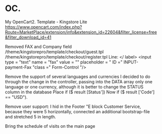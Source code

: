 # OC.
My OpenCart2.
Template - Kingstore Lite
https://www.opencart.com/index.php?Route=MarketPlace/extension/info&extension_id=22604&filter_license=free&filter_download_id=41

Removed FAX and Company field
/theme/kingstorepro/template/checkout/guest.tpl
/theme/kingstorepro/template/checkout/register.tpl
Line:
<label class = "Control-Label" for = "input-payment-fax"> <? php echo $ entry_fax; ?> </ label>
<input type = "text" name = "fax" value = "" placeholder = "<? php echo $ entry_fax;?> ID =" INPUT-payment-Fax "class =" Form-Control "/>

Remove the support of several languages ​​and currencies
I decided to do through the change in the controller, passing into the DATA array only one language or one currency, although it is better to change the STATUS column in the database
Place if ($ result [Status']) Now if ($ result ['Code'] == "USD").



Remove user support:
I hid in the Footer "E block Customer Service, because they were 5 horizontally, connected an additional bootstrap-file and stretched 5 in length.

Bring the schedule of visits on the main page
